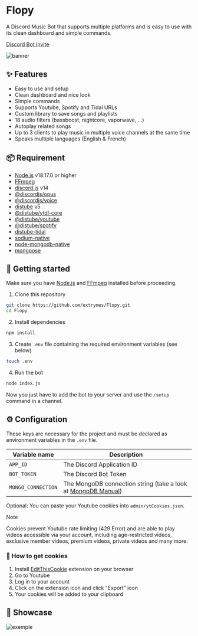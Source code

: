 # Flopy
A Discord Music Bot that supports multiple platforms and is easy to use with its clean dashboard and simple commands.

[Discord Bot Invite](https://discord.com/api/oauth2/authorize?client_id=909205146863566858&permissions=3172352&scope=bot%20applications.commands)

![banner](https://i.imgur.com/a084EZ1.jpg)

## ✨ Features
- Easy to use and setup
- Clean dashboard and nice look
- Simple commands
- Supports Youtube, Spotify and Tidal URLs
- Custom library to save songs and playlists
- 18 audio filters (bassboost, nightcore, vaporwave, ...)
- Autoplay related songs
- Up to 3 clients to play music in multiple voice channels at the same time
- Speaks multiple languages (English & French)

## 📦 Requirement
- [Node.js](https://nodejs.org) v18.17.0 or higher
- [FFmpeg](https://ffmpeg.org)
- [discord.js](https://discord.js.org) v14
- [@discordjs/opus](https://github.com/discordjs/opus)
- [@discordjs/voice](https://github.com/discordjs/voice)
- [distube](https://distube.js.org) v5
- [@distube/ytdl-core](https://github.com/distubejs/ytdl-core)
- [@distube/youtube](https://github.com/distubejs/extractor-plugins/tree/main/packages/youtube)
- [@distube/spotify](https://github.com/distubejs/extractor-plugins/tree/main/packages/spotify)
- [distube-tidal](https://github.com/LakhindarPal/distube-tidal)
- [sodium-native](https://github.com/holepunchto/sodium-native)
- [node-mongodb-native](https://github.com/mongodb/node-mongodb-native)
- [mongoose](https://mongoosejs.com/)

## 🚀 Getting started
Make sure you have [Node.js](https://nodejs.org/en/download) and [FFmpeg](https://ffmpeg.org/download.html) installed before proceeding.
1. Clone this repository
```bash
git clone https://github.com/extrymes/Flopy.git
cd Flopy
```
2. Install dependencies
```bash
npm install
```
3. Create `.env` file containing the required environment variables (see below)
```bash
touch .env
```
4. Run the bot
```bash
node index.js
```
Now you just have to add the bot to your server and use the `/setup` command in a channel.

## ⚙️ Configuration
These keys are necessary for the project and must be declared as environment variables in the `.env` file.
<table>
	<thead>
		<tr>
			<th>Variable name</th>
			<th>Description</th>
		</tr>
	</thead>
	<tbody>
		<tr>
			<td><code>APP_ID</code></td>
			<td>The Discord Application ID</td>
		</tr>
		<tr>
			<td><code>BOT_TOKEN</code></td>
			<td>The Discord Bot Token</td>
		</tr>
		<tr>
			<td><code>MONGO_CONNECTION</code></td>
			<td>The MongoDB connection string (take a look at <a href="https://mongodb.com/docs/manual/reference/connection-string">MongoDB Manual</a>)</td>
		</tr>
	</tbody>
</table>

Optional: You can paste your Youtube cookies into `admin/ytCookies.json`.
> [!NOTE]
> Cookies prevent Youtube rate limiting (429 Error) and are able to play videos accessible via your account, including age-restricted videos, exclusive member videos, premium videos, private videos and many more.
### 🍪 How to get cookies
1. Install [EditThisCookie](https://editthiscookie.com) extension on your browser
2. Go to Youtube
3. Log in to your account
4. Click on the extension icon and click "Export" icon
5. Your cookies will be added to your clipboard

## 📸 Showcase
![exemple](https://i.imgur.com/R7N9vIn.jpg)
